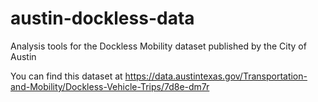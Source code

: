 # austin-dockless-data
Analysis tools for the Dockless Mobility dataset published by the City of Austin

You can find this dataset at https://data.austintexas.gov/Transportation-and-Mobility/Dockless-Vehicle-Trips/7d8e-dm7r
